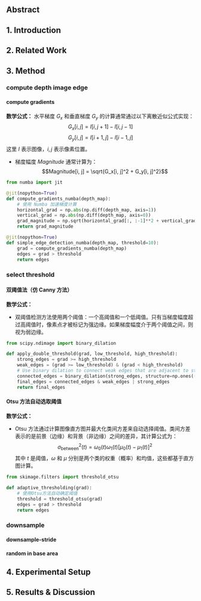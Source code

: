 

## Abstract

## 1. Introduction

## 2. Related Work

## 3. Method

### compute depth image edge
#### compute gradients

**数学公式：**
	水平梯度 $G_x$ 和垂直梯度 $G_y$ 的计算通常通过以下离散近似公式实现：
 $$G_x[i, j] = I[i, j+1] - I[i, j-1]$$
  $$G_y[i, j] = I[i+1, j] - I[i-1, j]$$
  这里 $I$ 表示图像，$i, j$ 表示像素位置。

- 梯度幅度 $Magnitude$ 通常计算为：
$$Magnitude[i, j] = \sqrt{G_x[i, j]^2 + G_y[i, j]^2}$$

```python
from numba import jit

@jit(nopython=True)
def compute_gradients_numba(depth_map):
    # 使用 Numba 加速梯度计算
    horizontal_grad = np.abs(np.diff(depth_map, axis=1))
    vertical_grad = np.abs(np.diff(depth_map, axis=0))
    grad_magnitude = np.sqrt(horizontal_grad[:, :-1]**2 + vertical_grad[:-1, :]**2)
    return grad_magnitude

@jit(nopython=True)
def simple_edge_detection_numba(depth_map, threshold=10):
    grad = compute_gradients_numba(depth_map)
    edges = grad > threshold
    return edges

```


### select threshold 
#### 双阈值法（仿 Canny 方法）

**数学公式：**
- 双阈值检测方法使用两个阈值：一个高阈值和一个低阈值。只有当梯度幅度超过高阈值时，像素点才被标记为强边缘。如果梯度幅度介于两个阈值之间，则视为弱边缘。

```python
from scipy.ndimage import binary_dilation

def apply_double_threshold(grad, low_threshold, high_threshold):
    strong_edges = grad >= high_threshold
    weak_edges = (grad >= low_threshold) & (grad < high_threshold)
    # Use binary dilation to connect weak edges that are adjacent to strong edges
    connected_edges = binary_dilation(strong_edges, structure=np.ones((3,3)))
    final_edges = connected_edges & weak_edges | strong_edges
    return final_edges

```
#### Otsu 方法自动选取阈值

**数学公式：**
- Otsu 方法通过计算图像直方图并最大化类间方差来自动选择阈值。类间方差表示的是前景（边缘）和背景（非边缘）之间的差异，其计算公式为：
$$
  \sigma^2_{\text{between}}(t) = \omega_0(t) \omega_1(t) [\mu_0(t) - \mu_1(t)]^2$$
  其中 $t$ 是阈值，$\omega$ 和 $\mu$ 分别是两个类的权重（概率）和均值，这些都基于直方图计算。

```python
from skimage.filters import threshold_otsu

def adaptive_thresholding(grad):
    # 使用Otsu方法自动确定阈值
    threshold = threshold_otsu(grad)
    edges = grad > threshold
    return edges

```

### downsample


#### downsample-stride



#### random in base area


## 4. Experimental Setup


## 5. Results & Discussion
